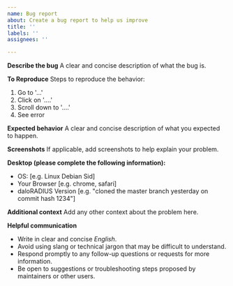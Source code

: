 ```yaml
---
name: Bug report
about: Create a bug report to help us improve
title: ''
labels: ''
assignees: ''

---
```


**Describe the bug**
A clear and concise description of what the bug is.

**To Reproduce**
Steps to reproduce the behavior:
1. Go to '...'
2. Click on '....'
3. Scroll down to '....'
4. See error

**Expected behavior**
A clear and concise description of what you expected to happen.

**Screenshots**
If applicable, add screenshots to help explain your problem.

**Desktop (please complete the following information):**
 - OS: [e.g. Linux Debian Sid]
 - Your Browser [e.g. chrome, safari]
 - daloRADIUS Version [e.g. "cloned the master branch yesterday on commit hash 1234"]

**Additional context**
Add any other context about the problem here.

**Helpful communication**
- Write in clear and concise *English*.
- Avoid using slang or technical jargon that may be difficult to understand.
- Respond promptly to any follow-up questions or requests for more information.
- Be open to suggestions or troubleshooting steps proposed by maintainers or other users.
